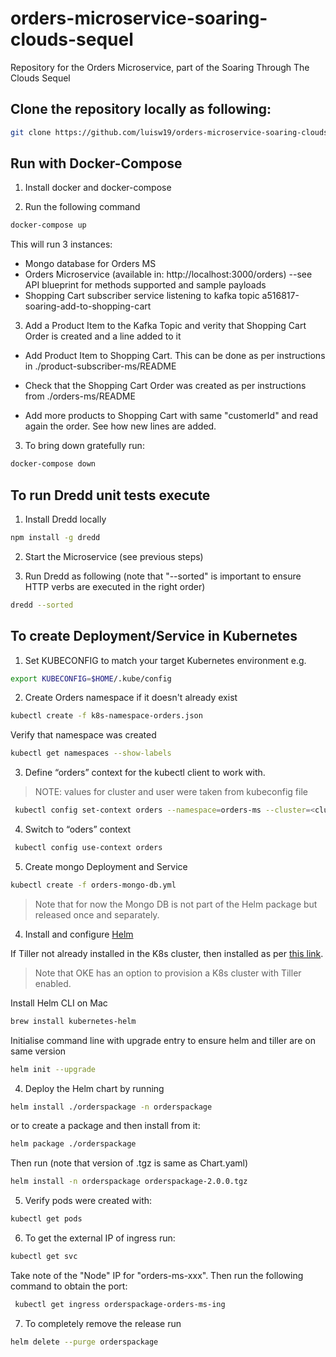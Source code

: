 # orders-microservice-soaring-clouds-sequel

Repository for the Orders Microservice, part of the Soaring Through The Clouds Sequel

## Clone the repository locally as following:

```bash
git clone https://github.com/luisw19/orders-microservice-soaring-clouds-sequel.git
```

## Run with Docker-Compose

1) Install docker and docker-compose

2) Run the following command

```bash
docker-compose up
```
This will run 3 instances:

- Mongo database for Orders MS
- Orders Microservice (available in: http://localhost:3000/orders) --see API blueprint for methods supported and sample payloads
- Shopping Cart subscriber service listening to kafka topic a516817-soaring-add-to-shopping-cart

3) Add a Product Item to the Kafka Topic and verity that Shopping Cart Order is created and a line added to it

- Add Product Item to Shopping Cart. This can be done as per instructions in ./product-subscriber-ms/README

- Check that the Shopping Cart Order was created as per instructions from ./orders-ms/README

- Add more products to Shopping Cart with same "customerId" and read again the order. See how new lines are added.

3) To bring down gratefully run:

```bash
docker-compose down
```

## To run Dredd unit tests execute

1) Install Dredd locally

```bash
npm install -g dredd
```

2) Start the Microservice (see previous steps)

3) Run Dredd as following (note that "--sorted" is important to ensure HTTP verbs are executed in the right order)

```bash
dredd --sorted
```

## To create Deployment/Service in Kubernetes

1) Set KUBECONFIG to match your target Kubernetes environment e.g.

```bash
export KUBECONFIG=$HOME/.kube/config
```

2) Create Orders namespace if it doesn't already exist

```bash
kubectl create -f k8s-namespace-orders.json
```

Verify that namespace was created
```bash
kubectl get namespaces --show-labels
```

3) Define “orders” context for the kubectl client to work with.

> NOTE: values for cluster and user were taken from kubeconfig file

```bash
 kubectl config set-context orders --namespace=orders-ms --cluster=<cluster value> --user=<user value>
```

4) Switch to “oders” context

```bash
 kubectl config use-context orders
```

5) Create mongo Deployment and Service

```bash
kubectl create -f orders-mongo-db.yml
```
> Note that for now the Mongo DB is not part of the Helm package but released once and separately.

4) Install and configure [Helm](https://helm.sh)

If Tiller not already installed in the K8s cluster, then installed as per [this link]( https://docs.helm.sh/using_helm/#installing-tiller).
> Note that OKE has an option to provision a K8s cluster with Tiller enabled.

Install Helm CLI on Mac
```bash
brew install kubernetes-helm
```

Initialise command line with upgrade entry to ensure helm and tiller are on same version
```bash
helm init --upgrade
```

4) Deploy the Helm chart by running

```bash
helm install ./orderspackage -n orderspackage
```

or to create a package and then install from it:

```bash
helm package ./orderspackage
```

Then run (note that version of .tgz is same as Chart.yaml)
```bash
helm install -n orderspackage orderspackage-2.0.0.tgz
```

5) Verify pods were created with:

```bash
kubectl get pods
```

6) To get the external IP of ingress run:

```bash
kubectl get svc
```
 Take note of the "Node" IP for "orders-ms-xxx". Then run the following command to obtain the port:

```bash
 kubectl get ingress orderspackage-orders-ms-ing
```

7) To completely remove the release run

```bash
helm delete --purge orderspackage
```
